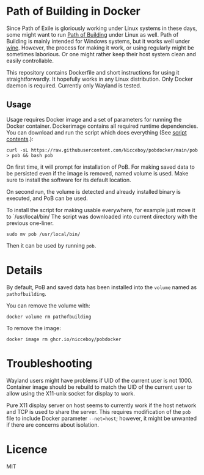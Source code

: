 # Path of Building in Docker

Since Path of Exile is gloriously working under Linux systems in these days, some might want to run [Path of Building](https://github.com/PathOfBuildingCommunity/PathOfBuilding) under Linux as well.
Path of Building is mainly intended for Windows systems, but it works well under [wine](https://www.winehq.org/).
However, the process for making it work, or using regularly might be sometimes laborious.
Or one might rather keep their host system clean and easily controllable.

This repository contains Dockerfile and short instructions for using it straightforwardly.
It hopefully works in any Linux distribution.
Only Docker daemon is required.
Currently only Wayland is tested.

## Usage

Usage requires Docker image and a set of parameters for running the Docker container.
Dockerimage contains all required runtime dependencies.
You can download and run the script which does everything (See [script contents](https://github.com/Nicceboy/pobdocker/blob/main/pob).):

```console
curl -sL https://raw.githubusercontent.com/Nicceboy/pobdocker/main/pob > pob && bash pob
```
On first time, it will prompt for installation of PoB.
For making saved data to be persisted even if the image is removed, named volume is used.
Make sure to install the software for its default location.

On second run, the volume is detected and already installed binary is executed, and PoB can be used.

To install the script for making usable everywhere, for example just move it to `/usr/local/bin/
The script was downloaded into current directory with the previous one-liner.

```console
sudo mv pob /usr/local/bin/
```

Then it can be used by running `pob`.

# Details

By default, PoB and saved data has been installed into the `volume` named as `pathofbuilding`.

You can remove the volume with:

```console
docker volume rm pathofbuilding
```

To remove the image:
```console
docker image rm ghcr.io/nicceboy/pobdocker
```

# Troubleshooting

Wayland users might have problems if UID of the current user is not 1000.
Container image should be rebuild to match the UID of the current user to allow using the X11-unix socket for display to work.

Pure X11 display server on host seems to currently work if the host network and TCP is used to share the server.
This requires modification of the `pob` file to include Docker parameter `--net=host`; however, it might be unwanted if there are concerns about isolation.

# Licence

MIT




